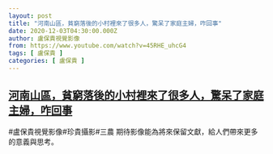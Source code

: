 ```yaml
---
layout: post
title: "河南山區，貧窮落後的小村裡來了很多人，驚呆了家庭主婦，咋回事"
date: 2020-12-03T04:30:00.000Z
author: 盧保貴視覺影像
from: https://www.youtube.com/watch?v=45RHE_uhcG4
tags: [ 盧保貴 ]
categories: [ 盧保貴 ]
---
```

<!--1606969800000-->
[河南山區，貧窮落後的小村裡來了很多人，驚呆了家庭主婦，咋回事](https://www.youtube.com/watch?v=45RHE_uhcG4)
------

<div>
#盧保貴視覺影像#珍貴攝影#三農 期待影像能為將來保留文獻，給人們帶來更多的意義與思考。
</div>
